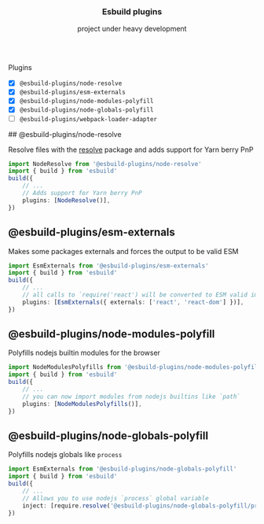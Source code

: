 <div align='center'>
    <br/>
    <br/>
    <!-- <img src='' width='320px'> -->
    <br/>
    <h3>Esbuild plugins</h3>
    <p>project under heavy development</p>
    <br/>
    <br/>
</div>

Plugins

-   [x] `@esbuild-plugins/node-resolve`
-   [x] `@esbuild-plugins/esm-externals`
-   [x] `@esbuild-plugins/node-modules-polyfill`
-   [x] `@esbuild-plugins/node-globals-polyfill`
-   [ ] `@esbuild-plugins/webpack-loader-adapter`

## @esbuild-plugins/node-resolve

Resolve files with the [resolve](https://www.npmjs.com/package/resolve) package and adds support for Yarn berry PnP

```ts
import NodeResolve from '@esbuild-plugins/node-resolve'
import { build } from 'esbuild'
build({
    // ...
    // Adds support for Yarn berry PnP
    plugins: [NodeResolve()],
})
```

## @esbuild-plugins/esm-externals

Makes some packages externals and forces the output to be valid ESM

```ts
import EsmExternals from '@esbuild-plugins/esm-externals'
import { build } from 'esbuild'
build({
    // ...
    // all calls to `require('react') will be converted to ESM valid imports
    plugins: [EsmExternals({ externals: ['react', 'react-dom'] })],
})
```

## @esbuild-plugins/node-modules-polyfill

Polyfills nodejs builtin modules for the browser

```ts
import NodeModulesPolyfills from '@esbuild-plugins/node-modules-polyfill'
import { build } from 'esbuild'
build({
    // ...
    // you can now import modules from nodejs builtins like `path`
    plugins: [NodeModulesPolyfills()],
})
```

## @esbuild-plugins/node-globals-polyfill

Polyfills nodejs globals like `process`

```ts
import EsmExternals from '@esbuild-plugins/node-globals-polyfill'
import { build } from 'esbuild'
build({
    // ...
    // Allows you to use nodejs `process` global variable
    inject: [require.resolve('@esbuild-plugins/node-globals-polyfill/process')],
})
```
